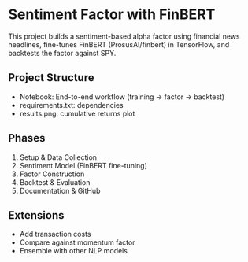 # Sentiment Factor with FinBERT

This project builds a sentiment-based alpha factor using financial news headlines, fine-tunes FinBERT (ProsusAI/finbert) in TensorFlow, and backtests the factor against SPY.

## Project Structure
- Notebook: End-to-end workflow (training → factor → backtest)
- requirements.txt: dependencies
- results.png: cumulative returns plot

## Phases
1. Setup & Data Collection
2. Sentiment Model (FinBERT fine-tuning)
3. Factor Construction
4. Backtest & Evaluation
5. Documentation & GitHub

## Extensions
- Add transaction costs
- Compare against momentum factor
- Ensemble with other NLP models
